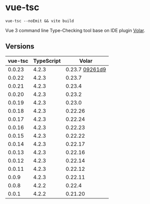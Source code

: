 # vue-tsc

`vue-tsc --noEmit && vite build`

Vue 3 command line Type-Checking tool base on IDE plugin [Volar](https://github.com/johnsoncodehk/volar).

## Versions

| vue-tsc | TypeScript | Volar                                                                                                    |
|---------|------------|----------------------------------------------------------------------------------------------------------|
| 0.0.23  | 4.2.3      | 0.23.7 [09261d9](https://github.com/johnsoncodehk/volar/commit/09261d9c8c8beb720fe1f8ea807297802406ff05) |
| 0.0.22  | 4.2.3      | 0.23.7                                                                                                   |
| 0.0.21  | 4.2.3      | 0.23.4                                                                                                   |
| 0.0.20  | 4.2.3      | 0.23.2                                                                                                   |
| 0.0.19  | 4.2.3      | 0.23.0                                                                                                   |
| 0.0.18  | 4.2.3      | 0.22.26                                                                                                  |
| 0.0.17  | 4.2.3      | 0.22.24                                                                                                  |
| 0.0.16  | 4.2.3      | 0.22.23                                                                                                  |
| 0.0.15  | 4.2.3      | 0.22.22                                                                                                  |
| 0.0.14  | 4.2.3      | 0.22.17                                                                                                  |
| 0.0.13  | 4.2.3      | 0.22.16                                                                                                  |
| 0.0.12  | 4.2.3      | 0.22.14                                                                                                  |
| 0.0.11  | 4.2.3      | 0.22.12                                                                                                  |
| 0.0.9   | 4.2.3      | 0.22.11                                                                                                  |
| 0.0.8   | 4.2.2      | 0.22.4                                                                                                   |
| 0.0.1   | 4.2.2      | 0.21.20                                                                                                  |
